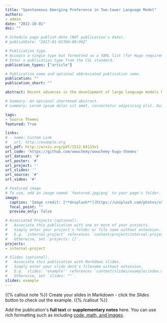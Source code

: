 ```yaml
---
title: "Spontaneous Emerging Preference in Two-tower Language Model"
authors:
- admin
date: "2022-10-01"
doi: ""

# Schedule page publish date (NOT publication's date).
# publishDate: "2017-01-01T00:00:00Z"

# Publication type.
# Accepts a single type but formatted as a YAML list (for Hugo requirements).
# Enter a publication type from the CSL standard.
publication_types: ["article"]

# Publication name and optional abbreviated publication name.
publication: ""
publication_short: ""

abstract: Recent advances in the development of large language models have led to substantial enhancements in performance across an array of downstream tasks. Remarkably, these models, trained with straightforward end-to-end objectives, have demonstrated an inherent ability to manage language tasks. Not long ago, tackling language tasks heavily depended on our in-depth understanding of language. The convergence of these trends provides an excellent opportunity to delve into their relationship. Specifically, we pose the question, can contemporary deep neural network (DNN) based end-to-end language modeling paradigms provide us with insights into language? In this paper, we focus on a long-standing linguistic debate, can syntax and semantics be separated? We argue that by incorporating an inductive bias for labor division, the separation between syntax and semantics naturally emerges in the English language. To demonstrate this, we employ a two-tower language model setup. Here, two language models with identical configurations are trained collaboratively in parallel. Intriguingly, this configuration results in a spontaneously emerging preference where specific tokens are consistently better predicted by one tower, while others by the second tower. This pattern remains qualitatively consistent across different model structures and reflects separation of syntax and semantics. Our findings show the potential of DNN-based end-to-end trained language models in deepening our comprehension of the properties of natural language.

# Summary. An optional shortened abstract.
# summary: Lorem ipsum dolor sit amet, consectetur adipiscing elit. Duis posuere tellus ac convallis placerat. Proin tincidunt magna sed ex sollicitudin condimentum.

tags:
- Source Themes
featured: True

links:
# - name: Custom Link
#   url: http://example.org
url_pdf: http://arxiv.org/pdf/1512.04133v1
url_code: 'https://github.com/wowchemy/wowchemy-hugo-themes'
url_dataset: '#'
url_poster: '#'
url_project: ''
url_slides: ''
url_source: '#'
url_video: '#'

# Featured image
# To use, add an image named `featured.jpg/png` to your page's folder. 
image:
  caption: 'Image credit: [**Unsplash**](https://unsplash.com/photos/s9CC2SKySJM)'
  focal_point: ""
  preview_only: false

# Associated Projects (optional).
#   Associate this publication with one or more of your projects.
#   Simply enter your project's folder or file name without extension.
#   E.g. `internal-project` references `content/project/internal-project/index.md`.
#   Otherwise, set `projects: []`.
projects:
- internal-project

# Slides (optional).
#   Associate this publication with Markdown slides.
#   Simply enter your slide deck's filename without extension.
#   E.g. `slides: "example"` references `content/slides/example/index.md`.
#   Otherwise, set `slides: ""`.
slides: example
---
```


{{% callout note %}}
Create your slides in Markdown - click the *Slides* button to check out the example.
{{% /callout %}}

Add the publication's **full text** or **supplementary notes** here. You can use rich formatting such as including [code, math, and images](https://wowchemy.com/docs/content/writing-markdown-latex/).
